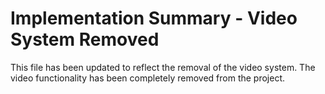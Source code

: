 # Implementation Summary - Video System Removed

This file has been updated to reflect the removal of the video system. The video functionality has been completely removed from the project.